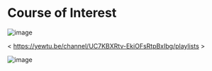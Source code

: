 # Course of Interest

![image](https://github.com/Apollo-Apostolos/Learning-x86-with-NASM/assets/53583068/ad7c1a11-8b49-4f74-8754-406d58501e4b)


< https://yewtu.be/channel/UC7KBXRtv-EkiOFsRtpBxIbg/playlists >

![image](https://github.com/Apollo-Apostolos/Learning-x86-with-NASM/assets/53583068/dcb669ac-5014-4ea3-b85b-1b767a95b197)
